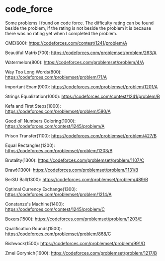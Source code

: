 # code_force
Some problems I found on code force. The difficulty rating can be found beside the problem, if the rating is not beside the problem it is because there was no rating yet when I completed the problem.


CME(600): https://codeforces.com/contest/1241/problem/A

Beautiful Matrix(700): https://codeforces.com/problemset/problem/263/A

Watermelon(800): https://codeforces.com/problemset/problem/4/A

Way Too Long Words(800): https://codeforces.com/problemset/problem/71/A

Important Exam(900): https://codeforces.com/problemset/problem/1201/A

Strings Equalization(1000): https://codeforces.com/contest/1241/problem/B

Kefa and First Steps(1000): https://codeforces.com/problemset/problem/580/A

Good ol' Numbers Coloring(1000): https://codeforces.com/contest/1245/problem/A

Prison Transfer(1100): https://codeforces.com/problemset/problem/427/B

Equal Rectangles(1200): https://codeforces.com/problemset/problem/1203/B

Brutality(1300): https://codeforces.com/problemset/problem/1107/C

Draw!(1300): https://codeforces.com/problemset/problem/1131/B

BerSU Ball(1300): https://codeforces.com/problemset/problem/489/B

Optimal Currency Exchange(1300): https://codeforces.com/problemset/problem/1214/A

Constanze's Machine(1400): https://codeforces.com/contest/1245/problem/C

Boxers(1500): https://codeforces.com/problemset/problem/1203/E

Qualification Rounds(1500): https://codeforces.com/problemset/problem/868/C

Bishwock(1500): https://codeforces.com/problemset/problem/991/D

Zmei Gorynich(1600): https://codeforces.com/problemset/problem/1217/B
